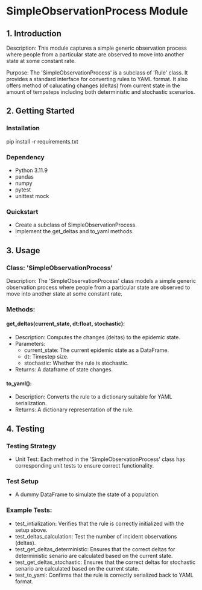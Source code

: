 # SimpleObservationProcess Module

## 1. Introduction
Description: This module captures a simple generic observation process where people from a particular state are observed to move into another state at some constant rate.

Purpose: The 'SimpleObservationProcess' is a subclass of 'Rule' class. It provides a standard interface for converting rules to YAML format. It also offers method of calucating changes (deltas) from current state in the amount of tempsteps including both deterministic and stochastic scenarios.

## 2. Getting Started
### Installation
pip install -r requirements.txt

### Dependency
* Python 3.11.9
* pandas
* numpy
* pytest
* unittest mock

### Quickstart
* Create a subclass of SimpleObservationProcess.
* Implement the get_deltas and to_yaml methods.

## 3. Usage
### Class: 'SimpleObservationProcess'
Description: The 'SimpleObservationProcess' class models a simple generic observation process where people from a particular state are observed to move into another state at some constant rate.

### Methods:
#### get_deltas(current_state, dt:float, stochastic):
* Description: Computes the changes (deltas) to the epidemic state.
* Parameters:
  * current_state: The current epidemic state as a DataFrame.
  * dt: Timestep size.
  * stochastic: Whether the rule is stochastic.
* Returns: A dataframe of state changes.

#### to_yaml():
* Description: Converts the rule to a dictionary suitable for YAML serialization.
* Returns: A dictionary representation of the rule.

## 4. Testing
### Testing Strategy
* Unit Test: Each method in the 'SimpleObservationProcess' class has corresponding unit tests to ensure correct functionality.

### Test Setup
* A dummy DataFrame to simulate the state of a population.

### Example Tests:
* test_intialization: Verifies that the rule is correctly initialized with the setup above.
* test_deltas_calculation: Test the number of incident observations (deltas).
* test_get_deltas_deterministic: Ensures that the correct deltas for deterministic senario are calculated based on the current state.
* test_get_deltas_stochastic: Ensures that the correct deltas for stochastic senario are calculated based on the current state.
* test_to_yaml: Confirms that the rule is correctly serialized back to YAML format.
